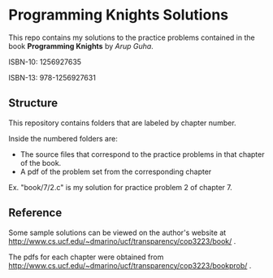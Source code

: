 # Programming Knights Solutions

This repo contains my solutions to the practice problems contained in the book **Programming Knights** by *Arup Guha*.

ISBN-10: 1256927635

ISBN-13: 978-1256927631

## Structure

This repository contains folders that are labeled by chapter number.

Inside the numbered folders are:
* The source files that correspond to the practice problems in that chapter of the book.
* A pdf of the problem set from the corresponding chapter

Ex. "book/7/2.c" is my solution for practice problem 2 of chapter 7.

## Reference

Some sample solutions can be viewed on the author's website at http://www.cs.ucf.edu/~dmarino/ucf/transparency/cop3223/book/ .

The pdfs for each chapter were obtained from http://www.cs.ucf.edu/~dmarino/ucf/transparency/cop3223/bookprob/ .
